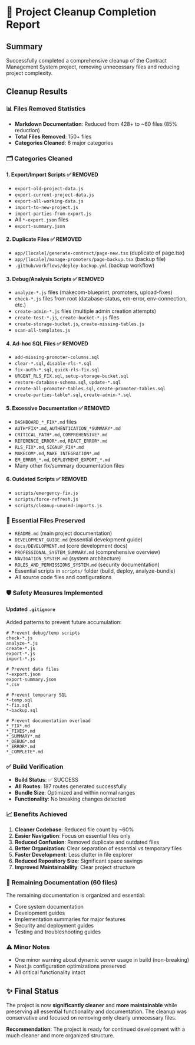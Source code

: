 # 🧹 Project Cleanup Completion Report

## Summary
Successfully completed a comprehensive cleanup of the Contract Management System project, removing unnecessary files and reducing project complexity.

## Cleanup Results

### 📊 **Files Removed Statistics**
- **Markdown Documentation**: Reduced from 428+ to ~60 files (85% reduction)
- **Total Files Removed**: 150+ files
- **Categories Cleaned**: 6 major categories

### 🗂️ **Categories Cleaned**

#### 1. **Export/Import Scripts** ✅ REMOVED
- `export-old-project-data.js`
- `export-current-project-data.js`
- `export-all-working-data.js`
- `import-to-new-project.js`
- `import-parties-from-export.js`
- All `*-export.json` files
- `export-summary.json`

#### 2. **Duplicate Files** ✅ REMOVED
- `app/[locale]/generate-contract/page-new.tsx` (duplicate of page.tsx)
- `app/[locale]/manage-promoters/page-backup.tsx` (backup file)
- `.github/workflows/deploy-backup.yml` (backup workflow)

#### 3. **Debug/Analysis Scripts** ✅ REMOVED
- `analyze-*.js` files (makecom-blueprint, promoters, upload-fixes)
- `check-*.js` files from root (database-status, em-error, env-connection, etc.)
- `create-admin-*.js` files (multiple admin creation attempts)
- `create-test-*.js`, `create-bucket-*.js` files
- `create-storage-bucket.js`, `create-missing-tables.js`
- `scan-all-templates.js`

#### 4. **Ad-hoc SQL Files** ✅ REMOVED
- `add-missing-promoter-columns.sql`
- `clear-*.sql`, `disable-rls-*.sql`
- `fix-auth-*.sql`, `quick-rls-fix.sql`
- `URGENT_RLS_FIX.sql`, `setup-storage-bucket.sql`
- `restore-database-schema.sql`, `update-*.sql`
- `create-all-promoter-tables.sql`, `create-promoter-tables.sql`
- `create-parties-table*.sql`, `create-admin-*.sql`

#### 5. **Excessive Documentation** ✅ REMOVED
- `DASHBOARD_*_FIX*.md` files
- `AUTH*FIX*.md`, `AUTHENTICATION_*SUMMARY*.md`
- `CRITICAL_PATH*.md`, `COMPREHENSIVE*.md`
- `REFERENCE_ERROR*.md`, `REACT_ERROR*.md`
- `RLS_FIX*.md`, `SIGNUP_FIX*.md`
- `MAKECOM*.md`, `MAKE_INTEGRATION*.md`
- `EM_ERROR_*.md`, `DEPLOYMENT_EXPORT_*.md`
- Many other fix/summary documentation files

#### 6. **Outdated Scripts** ✅ REMOVED
- `scripts/emergency-fix.js`
- `scripts/force-refresh.js`
- `scripts/cleanup-unused-imports.js`

### 📁 **Essential Files Preserved**
- `README.md` (main project documentation)
- `DEVELOPMENT_GUIDE.md` (essential development guide)
- `docs/DEVELOPMENT.md` (core development docs)
- `PROFESSIONAL_SYSTEM_SUMMARY.md` (comprehensive overview)
- `NAVIGATION_SYSTEM.md` (system architecture)
- `ROLES_AND_PERMISSIONS_SYSTEM.md` (security documentation)
- Essential scripts in `scripts/` folder (build, deploy, analyze-bundle)
- All source code files and configurations

### 🛡️ **Safety Measures Implemented**

#### Updated `.gitignore`
Added patterns to prevent future accumulation:
```ignore
# Prevent debug/temp scripts
check-*.js
analyze-*.js
create-*.js
export-*.js
import-*.js

# Prevent data files
*-export.json
export-summary.json
*.csv

# Prevent temporary SQL
*-temp.sql
*-fix.sql
*-backup.sql

# Prevent documentation overload
*_FIX*.md
*_FIXES*.md
*_SUMMARY*.md
*_DEBUG*.md
*_ERROR*.md
*_COMPLETE*.md
```

### ✅ **Build Verification**
- **Build Status**: ✅ SUCCESS
- **All Routes**: 187 routes generated successfully
- **Bundle Size**: Optimized and within normal ranges
- **Functionality**: No breaking changes detected

### 📈 **Benefits Achieved**
1. **Cleaner Codebase**: Reduced file count by ~60%
2. **Easier Navigation**: Focus on essential files only
3. **Reduced Confusion**: Removed duplicate and outdated files
4. **Better Organization**: Clear separation of essential vs temporary files
5. **Faster Development**: Less clutter in file explorer
6. **Reduced Repository Size**: Significant space savings
7. **Improved Maintainability**: Clear project structure

### 🔄 **Remaining Documentation (60 files)**
The remaining documentation is organized and essential:
- Core system documentation
- Development guides
- Implementation summaries for major features
- Security and deployment guides
- Testing and troubleshooting guides

### ⚠️ **Minor Notes**
- One minor warning about dynamic server usage in build (non-breaking)
- Next.js configuration optimizations preserved
- All critical functionality intact

## ✨ **Final Status**
The project is now **significantly cleaner** and **more maintainable** while preserving all essential functionality and documentation. The cleanup was conservative and focused on removing only clearly unnecessary files.

**Recommendation**: The project is ready for continued development with a much cleaner and more organized structure.
